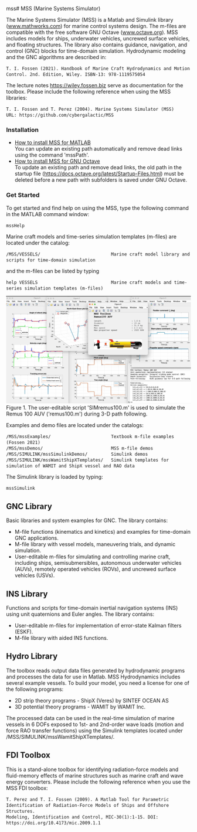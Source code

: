 mss# MSS (Marine Systems Simulator)

The Marine Systems Simulator (MSS) is a Matlab and Simulink library (www.mathworks.com) for marine control systems design. The m-files are compatible with the free software GNU Octave (www.octave.org). MSS includes models for ships, underwater vehicles, uncrewed surface vehicles, and floating structures. The library also contains guidance, navigation, and control (GNC) blocks for time-domain simulation. Hydrodynamic modeling and the GNC algorithms are described in:

    T. I. Fossen (2021). Handbook of Marine Craft Hydrodynamics and Motion Control. 2nd. Edition, Wiley. ISBN-13: 978-1119575054

The lecture notes https://wiley.fossen.biz serve as documentation for the toolbox. Please include the following reference when using the MSS libraries: 

    T. I. Fossen and T. Perez (2004). Marine Systems Simulator (MSS)
    URL: https://github.com/cybergalactic/MSS

### Installation

- [How to install MSS for MATLAB](How%20to%20install%20MSS%20for%20MATLAB.md)  
  You can update an existing path automatically and remove dead links using the command 'mssPath'.
- [How to install MSS for GNU Octave](How%20to%20install%20MSS%20for%20GNU%20Octave.md)  
  To update an existing path and remove dead links, the old path in the startup file (https://docs.octave.org/latest/Startup-Files.html) must be deleted before a new path with subfolders is saved under GNU Octave.

### Get Started

To get started and find help on using the MSS, type the following command in the MATLAB command window:

    mssHelp

Marine craft models and time-series simulation templates (m-files) are located under the catalog:

    /MSS/VESSELS/                           Marine craft model library and scripts for time-domain simulation

and the m-files can be listed by typing

    help VESSELS                            Marine craft models and time-series simulation templates (m-files)

![SIMremus100.m](VESSELS/vesselSIMplots/SIMremus100.jpg)
Figure 1. The user-editable script 'SIMremus100.m' is used to simulate the Remus 100 AUV ('remus100.m') during 3-D path following.

Examples and demo files are located under the catalogs: 

    /MSS/mssExamples/                       Textbook m-file examples (Fossen 2021)  
    /MSS/mssDemos/                          MSS m-file demos
    /MSS/SIMULINK/mssSimulinkDemos/         Simulink demos  
    /MSS/SIMULINK/mssWamitShipXTemplates/   Simulink templates for simulation of WAMIT and ShipX vessel and RAO data
    
The Simulink library is loaded by typing:

    mssSimulink  

 GNC Library
-

Basic libraries and system examples for GNC. The library contains:

- M-file functions (kinematics and kinetics) and examples for time-domain GNC applications.
- M-file library with vessel models, maneuvering trials, and dynamic simulation.
- User-editable m-files for simulating and controlling marine craft, including ships, semisubmersibles, autonomous underwater vehicles (AUVs), remotely operated vehicles (ROVs), and uncrewed surface vehicles (USVs).

 INS Library
 -
 Functions and scripts for time-domain inertial navigation systems (INS) using unit quaternions and Euler angles. The library contains:
- User-editable m-files for implementation of error-state Kalman filters (ESKF).
- M-file library with aided INS functions.

 Hydro Library
-

The toolbox reads output data files generated by hydrodynamic programs and processes the data for use in Matlab. MSS Hydrodynamics includes several example vessels. To build your model, you need a license for one of the following programs:

- 2D strip theory programs - ShipX (Veres) by SINTEF OCEAN AS
- 3D potential theory programs - WAMIT by WAMIT Inc.

The processed data can be used in the real-time simulation of marine vessels in 6 DOFs exposed to 1st- and 2nd-order wave loads (motion and force RAO transfer functions) using the Simulink templates located under /MSS/SIMULINK/mssWamitShipXTemplates/.

FDI Toolbox
-
This is a stand-alone toolbox for identifying radiation-force models and fluid-memory effects of marine structures such as marine craft and wave energy converters. Please include the following reference when you use the MSS FDI toolbox:
 
    T. Perez and T. I. Fossen (2009). A Matlab Tool for Parametric Identification of Radiation-Force Models of Ships and Offshore Structures. 
    Modeling, Identification and Control, MIC-30(1):1-15. DOI: https://doi.org/10.4173/mic.2009.1.1 
